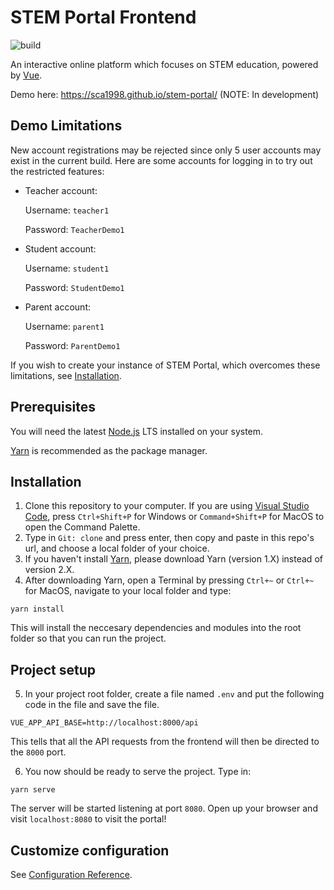 # STEM Portal Frontend
![build](https://github.com/sca1998/stem-portal/workflows/Deploy%20to%20github%20pages/badge.svg)

An interactive online platform which focuses on STEM education, powered by [Vue](https://vuejs.org).

Demo here: https://sca1998.github.io/stem-portal/ (NOTE: In development)
## Demo Limitations
New account registrations may be rejected since only 5 user accounts may exist in the current build. Here are some accounts for logging in to try out the restricted features:
- Teacher account:

   Username: `teacher1`
   
   Password: `TeacherDemo1`
- Student account:

   Username: `student1`
   
   Password: `StudentDemo1`
- Parent account:

   Username: `parent1`
   
   Password: `ParentDemo1`
 
If you wish to create your instance of STEM Portal, which overcomes these limitations, see [Installation](https://github.com/sca1998/stem-portal/blob/master/README.md/#installation).
## Prerequisites
You will need the latest [Node.js](https://nodejs.org/en/) LTS installed on your system.

[Yarn](https://classic.yarnpkg.com/en/) is recommended as the package manager.
## Installation
1. Clone this repository to your computer. If you are using [Visual Studio Code](https://code.visualstudio.com/download), press `Ctrl+Shift+P` for Windows or `Command+Shift+P` for MacOS to open the Command Palette.
2. Type in `Git: clone` and press enter, then copy and paste in this repo's url, and choose a local folder of your choice.
3. If you haven't install [Yarn](https://classic.yarnpkg.com/en/docs/install/#mac-stable), please download Yarn (version 1.X) instead of version 2.X.
4. After downloading Yarn, open a Terminal by pressing `Ctrl+~` or `Ctrl+~` for MacOS, navigate to your local folder and type:
```
yarn install
```
This will install the neccesary dependencies and modules into the root folder so that you can run the project.
## Project setup
5. In your project root folder, create a file named `.env` and put the following code in the file and save the file.
```
VUE_APP_API_BASE=http://localhost:8000/api
```
This tells that all the API requests from the frontend will then be directed to the `8000` port.

6. You now should be ready to serve the project. Type in:
```
yarn serve
```
The server will be started listening at port `8080`. Open up your browser and visit `localhost:8080` to visit the portal!

## Customize configuration
See [Configuration Reference](https://cli.vuejs.org/config/).
